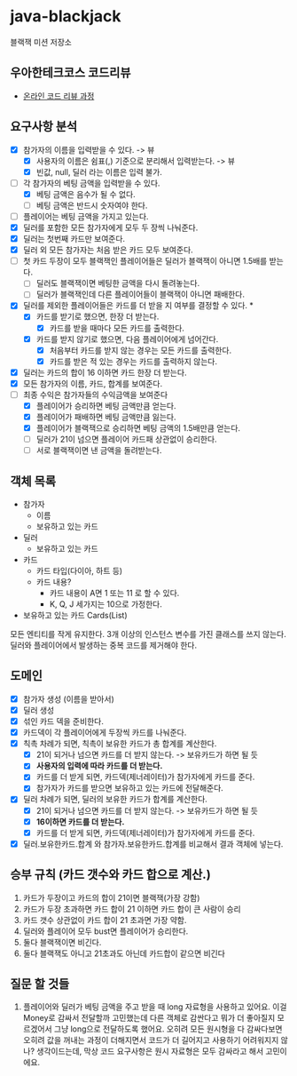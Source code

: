 # java-blackjack

블랙잭 미션 저장소

## 우아한테크코스 코드리뷰

- [온라인 코드 리뷰 과정](https://github.com/woowacourse/woowacourse-docs/blob/master/maincourse/README.md)

## 요구사항 분석
- [x] 참가자의 이름을 입력받을 수 있다. -> 뷰
  - [x] 사용자의 이름은 쉼표(,) 기준으로 분리해서 입력받는다. -> 뷰
  - [x] 빈값, null, 딜러 라는 이름은 입력 불가.
- [ ] 각 참가자의 베팅 금액을 입력받을 수 있다.
  - [x] 베팅 금액은 음수가 될 수 없다.
  - [ ] 베팅 금액은 반드시 숫자여야 한다.
- [ ] 플레이어는 베팅 금액을 가지고 있는다.
- [x] 딜러를 포함한 모든 참가자에게 모두 두 장씩 나눠준다.
- [x] 딜러는 첫번째 카드만 보여준다.
- [x] 딜러 외 모든 참가자는 처음 받은 카드 모두 보여준다.
- [ ] 첫 카드 두장이 모두 블랙잭인 플레이어들은 딜러가 블랙잭이 아니면 1.5배를 받는다.
  - [ ] 딜러도 블랙잭이면 베팅한 금액을 다시 돌려놓는다.
  - [ ] 딜러가 블랙잭인데 다른 플레이어들이 블랙잭이 아니면 패배한다.
- [x] 딜러를 제외한 플레이어들은 카드를 더 받을 지 여부를 결정할 수 있다. *
  - [x] 카드를 받기로 했으면, 한장 더 받는다.
    - [x] 카드를 받을 때마다 모든 카드를 출력한다.
  - [x] 카드를 받지 않기로 했으면, 다음 플레이어에게 넘어간다.
    - [x] 처음부터 카드를 받지 않는 경우는 모든 카드를 출력한다.
    - [x] 카드를 받은 적 있는 경우는 카드를 출력하지 않는다.
- [x] 딜러는 카드의 합이 16 이하면 카드 한장 더 받는다.
- [x] 모든 참가자의 이름, 카드, 합계를 보여준다.
- [ ] 최종 수익은 참가자들의 수익금액을 보여준다
  - [x] 플레이어가 승리하면 베팅 금액만큼 얻는다.
  - [x] 플레이어가 패배하면 베팅 금액만큼 잃는다.
  - [x] 플레이어가 블랙잭으로 승리하면 베팅 금액의 1.5배만큼 얻는다.
  - [ ] 딜러가 21이 넘으면 플레이어 카드패 상관없이 승리한다.
  - [ ] 서로 블랙잭이면 낸 금액을 돌려받는다.

## 객체 목록
- 참가자
  - 이름
  - 보유하고 있는 카드
- 딜러
  - 보유하고 있는 카드
- 카드
  - 카드 타입(다이아, 하트 등)
  - 카드 내용?
    - 카드 내용이 A면 1 또는 11 로 할 수 있다.
    - K, Q, J 세가지는 10으로 가정한다.
- 보유하고 있는 카드 Cards(List<Card>)

모든 엔티티를 작게 유지한다.
3개 이상의 인스턴스 변수를 가진 클래스를 쓰지 않는다.
딜러와 플레이어에서 발생하는 중복 코드를 제거해야 한다.

## 도메인
- [x] 참가자 생성 (이름을 받아서)
- [x] 딜러 생성
- [x] 섞인 카드 덱을 준비한다.
- [x] 카드덱이 각 플레이어에게 두장씩 카드를 나눠준다.
- [x] 칙촉 차례가 되면, 칙촉이 보유한 카드가 총 합계를 계산한다.
  - [x] 21이 되거나 넘으면 카드를 더 받지 않는다. -> 보유카드가 하면 될 듯
  - [x] **사용자의 입력에 따라 카드를 더 받는다.**
  - [x] 카드를 더 받게 되면, 카드덱(제너레이터)가 참가자에게 카드를 준다.
  - [x] 참가자가 카드를 받으면 보유하고 있는 카드에 전달해준다.
- [x] 딜러 차례가 되면, 딜러의 보유한 카드가 합계를 계산한다.
  - [x] 21이 되거나 넘으면 카드를 더 받지 않는다. -> 보유카드가 하면 될 듯
  - [x] **16이하면 카드를 더 받는다.**
  - [x] 카드를 더 받게 되면, 카드덱(제너레이터)가 참가자에게 카드를 준다.
- [x] 딜러.보유한카드.합계 와 참가자.보유한카드.합계를 비교해서 결과 객체에 넣는다.

## 승부 규칙 (카드 갯수와 카드 합으로 계산.)
1. 카드가 두장이고 카드의 합이 21이면 블랙잭(가장 강함)
2. 카드가 두장 초과하면 카드 합이 21 이하면 카드 합이 큰 사람이 승리
3. 카드 갯수 상관없이 카드 합이 21 초과면 가장 약함.
4. 딜러와 플레이어 모두 bust면 플레이어가 승리한다.
5. 둘다 블랙잭이면 비긴다.
6. 둘다 블랙잭도 아니고 21초과도 아닌데 카드합이 같으면 비긴다

## 질문 할 것들
1. 플레이어와 딜러가 베팅 금액을 주고 받을 때 long 자료형을 사용하고 있어요.
   이걸 Money로 감싸서 전달할까 고민했는데 다른 객체로 감싼다고 뭐가 더 좋아질지 모르겠어서 그냥 long으로 전달하도록 했어요.
   오히려 모든 원시형을 다 감싸다보면 오히려 값을 꺼내는 과정이 더해지면서 코드가 더 길어지고 사용하기 어려워지지 않나? 생각이드는데,
   막상 코드 요구사항은 원시 자료형은 모두 감싸라고 해서 고민이에요.
